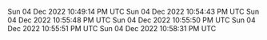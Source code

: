 Sun 04 Dec 2022 10:49:14 PM UTC
Sun 04 Dec 2022 10:54:43 PM UTC
Sun 04 Dec 2022 10:55:48 PM UTC
Sun 04 Dec 2022 10:55:50 PM UTC
Sun 04 Dec 2022 10:55:51 PM UTC
Sun 04 Dec 2022 10:58:31 PM UTC
